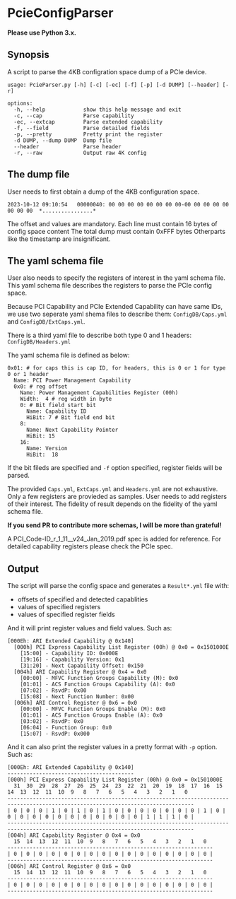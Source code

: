 # PcieConfigParser
**Please use Python 3.x.**


## Synopsis
A script to parse the 4KB configration space dump of a PCIe device.

```
usage: PcieParser.py [-h] [-c] [-ec] [-f] [-p] [-d DUMP] [--header] [-r]

options:
  -h, --help            show this help message and exit
  -c, --cap             Parse capability
  -ec, --extcap         Parse extended capability
  -f, --field           Parse detailed fields
  -p, --pretty          Pretty print the register
  -d DUMP, --dump DUMP  Dump file
  --header              Parse header
  -r, --raw             Output raw 4K config
```

## The dump file
User needs to first obtain a dump of the 4KB configuration space.
```
2023-10-12 09:10:54	  00000040: 00 00 00 00 00 00 00 00-00 00 00 00 00 00 00 00  *................*
```
The offset and values are mandatory.
Each line must contain 16 bytes of config space content
The total dump must contain 0xFFF bytes
Otherparts like the timestamp are insignificant.


## The yaml schema file
User also needs to specify the registers of interest in the yaml schema file.
This yaml schema file describes the registers to parse the PCIe config space.

Because PCI Capability and PCIe Extended Capability can have same IDs, we use two
seperate yaml shema files to describe them: `ConfigDB/Caps.yml` and `ConfigDB/ExtCaps.yml`.

There is a third yaml file to describe both type 0 and 1 headers: `ConfigDB/Headers.yml`

The yaml schema file is defined as below:

```
0x01: # for caps this is cap ID, for headers, this is 0 or 1 for type 0 or 1 header
  Name: PCI Power Management Capability
  0x0: # reg offset
    Name: Power Management Capabilities Register (00h)
    Width:  4 # reg width in byte
    0: # Bit field start bit
      Name: Capability ID
      HiBit: 7 # Bit field end bit
    8:
      Name: Next Capability Pointer
      HiBit: 15
    16:
      Name: Version
      HiBit:  18

```
If the bit fileds are specified and `-f` option specified, register fields will be parsed.

The provided `Caps.yml`, `ExtCaps.yml` and `Headers.yml` are not exhaustive.
Only a few registers are provieded as samples. User needs to add registers of their interest.
The fidelity of result depends on the fidelity of the yaml schema file.

**If you send PR to contribute more schemas, I will be more than grateful!**

A PCI_Code-ID_r_1_11__v24_Jan_2019.pdf spec is added for reference.
For detailed capability registers please check the PCIe spec.


## Output
The script will parse the config space and generates a `Result*.yml` file with:

- offsets of specified and detected capablities
- values of specified registers
- values of specified register fields

And it will print register values and field values.
Such as:

```
[000Eh: ARI Extended Capability @ 0x140]
  [000h] PCI Express Capability List Register (00h) @ 0x0 = 0x1501000E
    [15:00] - Capability ID: 0x000E
    [19:16] - Capability Version: 0x1
    [31:20] - Next Capability Offset: 0x150
  [004h] ARI Capability Register @ 0x4 = 0x0
    [00:00] - MFVC Function Groups Capability (M): 0x0
    [01:01] - ACS Function Groups Capability (A): 0x0
    [07:02] - RsvdP: 0x00
    [15:08] - Next Function Number: 0x00
  [006h] ARI Control Register @ 0x6 = 0x0
    [00:00] - MFVC Function Groups Enable (M): 0x0
    [01:01] - ACS Function Groups Enable (A): 0x0
    [03:02] - RsvdP: 0x0
    [06:04] - Function Group: 0x0
    [15:07] - RsvdP: 0x000
```

And it can also print the register values in a pretty format with `-p` option.
Such as:

```
[000Eh: ARI Extended Capability @ 0x140]
----------------------------------------
[000h] PCI Express Capability List Register (00h) @ 0x0 = 0x1501000E
  31  30  29  28  27  26  25  24  23  22  21  20  19  18  17  16  15  14  13  12  11  10  9   8   7   6   5   4   3   2   1   0
---------------------------------------------------------------------------------------------------------------------------------
| 0 | 0 | 0 | 1 | 0 | 1 | 0 | 1 | 0 | 0 | 0 | 0 | 0 | 0 | 0 | 1 | 0 | 0 | 0 | 0 | 0 | 0 | 0 | 0 | 0 | 0 | 0 | 0 | 1 | 1 | 1 | 0 |
---------------------------------------------------------------------------------------------------------------------------------
[004h] ARI Capability Register @ 0x4 = 0x0
  15  14  13  12  11  10  9   8   7   6   5   4   3   2   1   0
-----------------------------------------------------------------
| 0 | 0 | 0 | 0 | 0 | 0 | 0 | 0 | 0 | 0 | 0 | 0 | 0 | 0 | 0 | 0 |
-----------------------------------------------------------------
[006h] ARI Control Register @ 0x6 = 0x0
  15  14  13  12  11  10  9   8   7   6   5   4   3   2   1   0
-----------------------------------------------------------------
| 0 | 0 | 0 | 0 | 0 | 0 | 0 | 0 | 0 | 0 | 0 | 0 | 0 | 0 | 0 | 0 |
-----------------------------------------------------------------

```
